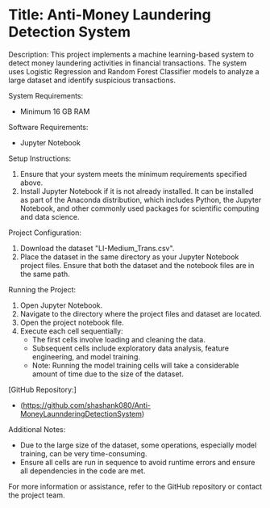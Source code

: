 <h1>Title: Anti-Money Laundering Detection System</h1>

Description:
This project implements a machine learning-based system to detect money laundering activities in financial transactions. The system uses Logistic Regression and Random Forest Classifier models to analyze a large dataset and identify suspicious transactions.

System Requirements:
- Minimum 16 GB RAM

Software Requirements:
- Jupyter Notebook

Setup Instructions:
1. Ensure that your system meets the minimum requirements specified above.
2. Install Jupyter Notebook if it is not already installed. It can be installed as part of the Anaconda distribution, which includes Python, the Jupyter Notebook, and other commonly used packages for scientific computing and data science.

Project Configuration:
1. Download the dataset "LI-Medium_Trans.csv".
2. Place the dataset in the same directory as your Jupyter Notebook project files. Ensure that both the dataset and the notebook files are in the same path.

Running the Project:
1. Open Jupyter Notebook.
2. Navigate to the directory where the project files and dataset are located.
3. Open the project notebook file.
4. Execute each cell sequentially:
   - The first cells involve loading and cleaning the data.
   - Subsequent cells include exploratory data analysis, feature engineering, and model training.
   - Note: Running the model training cells will take a considerable amount of time due to the size of the dataset.

[GitHub Repository:]
- (https://github.com/shashank080/Anti-MoneyLaunnderingDetectionSystem)

Additional Notes:
- Due to the large size of the dataset, some operations, especially model training, can be very time-consuming.
- Ensure all cells are run in sequence to avoid runtime errors and ensure all dependencies in the code are met.

For more information or assistance, refer to the GitHub repository or contact the project team.

